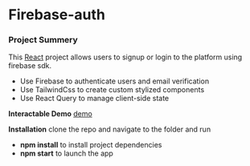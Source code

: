 # Firebase-auth
### Project Summery
This [React](https://reactjs.org/) project allows users to signup or login to the platform using firebase sdk.
- Use Firebase to authenticate users and email verification
- Use TailwindCss to create custom stylized components
- Use React Query to manage client-side state

**Interactable Demo**
[demo](https://fir-auth-app-e0044.web.app/)

**Installation**
clone the repo and navigate to the folder and run
- **npm install** to install project dependencies
- **npm start** to launch the app
